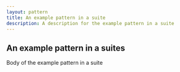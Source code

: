 ```yaml
---
layout: pattern
title: An example pattern in a suite
description: A description for the example pattern in a suite
---
```


## An example pattern in a suites

Body of the example pattern in a suite
